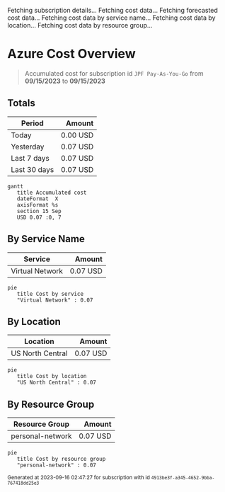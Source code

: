 Fetching subscription details...
Fetching cost data...
Fetching forecasted cost data...
Fetching cost data by service name...
Fetching cost data by location...
Fetching cost data by resource group...
# Azure Cost Overview

> Accumulated cost for subscription id `JPF Pay-As-You-Go` from **09/15/2023** to **09/15/2023**

## Totals

|Period|Amount|
|---|---:|
|Today|0.00 USD|
|Yesterday|0.07 USD|
|Last 7 days|0.07 USD|
|Last 30 days|0.07 USD|

```mermaid
gantt
   title Accumulated cost
   dateFormat  X
   axisFormat %s
   section 15 Sep
   USD 0.07 :0, 7
```

## By Service Name

|Service|Amount|
|---|---:|
|Virtual Network|0.07 USD|

```mermaid
pie
   title Cost by service
   "Virtual Network" : 0.07
```

## By Location

|Location|Amount|
|---|---:|
|US North Central|0.07 USD|

```mermaid
pie
   title Cost by location
   "US North Central" : 0.07
```

## By Resource Group

|Resource Group|Amount|
|---|---:|
|personal-network|0.07 USD|

```mermaid
pie
   title Cost by resource group
   "personal-network" : 0.07
```

<sup>Generated at 2023-09-16 02:47:27 for subscription with id `4913be3f-a345-4652-9bba-767418dd25e3`</sup>
